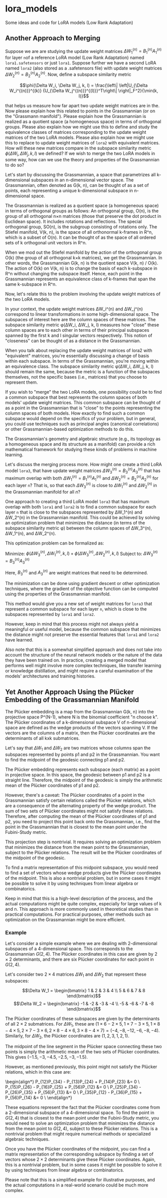 # lora_models
Some ideas and code for LoRA models (Low Rank Adaptation)

## Another Approach to Merging

Suppose we are are studying the update weight matrices $\Delta W_1^{(n)} = B_1^{(n)}A_1^{(n)}$ for layer `n`of a reference LoRA model (Low Rank Adaptation) named `lora1.safetensors` or just `lora1`. Suppose further we have a second LoRA named `lora2` (also stored as a .safetensors file) with update weight matrices $\Delta W_2^{(n)} = B_2^{(n)}A_2^{(n)}$. Now, define a subspace similarity metric 

$$\phi(\Delta W_i, \Delta W_j, k, l) = \frac{\left\| \left|U_{\Delta W_i^{(n)}}^{(k)} {U_{\Delta W_j^{(n)}}^{(l)}}^T\right\| \right|_F^2}{\min(k, l)}$$ 

that helps us measure how far apart two update weight matrices are in the. Now please explain how this related to points in the Grassmannian (or on the "Grassmann manifold"). Please explain how the Grassmannian is realized as a quotient space (a homogeneous space) in terms of orthogonal groups. Please also explain how we might use this to define and study the equivalence classes of matrices corresponding to the update weight matrices of the two LoRA models. Please also explain how we might use this to replace to update weight matrices of `lora2` with equivalent matrices. How will these new matrices compare in the subspace similarity metric $\phi(\Delta W_i, \Delta W_j, k, l)$ we defined? If we wish to merge the two LoRA models in some way, how can we use the theory and properties of the Grassmannian to do so?

Let's start by discussing the Grassmannian, a space that parametrizes all k-dimensional subspaces in an n-dimensional vector space. The Grassmannian, often denoted as G(k, n), can be thought of as a set of points, each representing a unique k-dimensional subspace in n-dimensional space.

The Grassmannian is realized as a quotient space (a homogeneous space) in terms of orthogonal groups as follows: An orthogonal group, O(n), is the group of all orthogonal n×n matrices (those that preserve the dot product in Euclidean space). It includes rotations and reflections. The special orthogonal group, SO(n), is the subgroup consisting of rotations only. The Stiefel manifold, V(k, n), is the space of all orthonormal k-frames in R^n, which is a subset of O(n). It can be thought of as the space of all ordered sets of k orthogonal unit vectors in R^n.

When we mod out the Stiefel manifold by the action of the orthogonal group O(k) (the group of all orthogonal k×k matrices), we get the Grassmannian. In other words, the Grassmannian G(k, n) is the quotient space V(k, n) / O(k). The action of O(k) on V(k, n) is to change the basis of each k-subspace in R^n without changing the subspace itself. Hence, each point in the Grassmannian represents an equivalence class of k-frames that span the same k-subspace in R^n.

Now, let's relate this to the problem involving the update weight matrices of the two LoRA models.

In your context, the update weight matrices ΔW_i^(n) and ΔW_j^(n) correspond to linear transformations in some high-dimensional space. The subspaces of interest here are the column spaces of these matrices. The subspace similarity metric φ(ΔW_i, ΔW_j, k, l) measures how "close" these column spaces are to each other in terms of their principal subspaces spanned by the first k and l singular vectors respectively. This notion of "closeness" can be thought of as a distance in the Grassmannian.

When you talk about replacing the update weight matrices of lora2 with "equivalent" matrices, you're essentially discussing a change of basis within each subspace. In terms of the Grassmannian, you're moving within an equivalence class. The subspace similarity metric φ(ΔW_i, ΔW_j, k, l) should remain the same, because the metric is a function of the subspaces themselves, not the specific bases (i.e., matrices) that you choose to represent them.

If you wish to "merge" the two LoRA models, one possibility could be to find a common subspace that best represents the column spaces of both models' update weight matrices. This common subspace can be thought of as a point in the Grassmannian that is "close" to the points representing the column spaces of both models. How exactly to find such a common subspace would depend on the specifics of your problem, but in general, you could use techniques such as principal angles (canonical correlations) or other Grassmannian-based optimization methods to do this. 

The Grassmannian's geometry and algebraic structure (e.g., its topology as a homogeneous space and its structure as a manifold) can provide a rich mathematical framework for studying these kinds of problems in machine learning.

Let's discuss the merging process more. How might one create a third LoRA model `lora3`, that have update weight matrices $\Delta W_3^{(n)} = B_3^{(n)}A_3^{(n)}$ that has maximum overlap with both $\Delta W_1^{(n)} = B_1^{(n)}A_1^{(n)}$ and $\Delta W_2^{(n)} = B_2^{(n)}A_2^{(n)}$ for each layer `n`? That is, so that each $\Delta W_3^{(n)}$ is close to $\Delta W_1^{(n)}$ and $\Delta W_2^{(n)}$ in the Grassmannian manifold for all $n$?

One approach to creating a third LoRA model `lora3` that has maximum overlap with both `lora1` and `lora2` is to find a common subspace for each layer `n` that is close to the subspaces represented by ΔW_1^(n) and ΔW_2^(n) in the Grassmannian manifold. This could be achieved by solving an optimization problem that minimizes the distance (in terms of the subspace similarity metric φ) between the column spaces of ΔW_3^(n), ΔW_1^(n), and ΔW_2^(n). 

This optimization problem can be formalized as:

Minimize: $\phi(\Delta W_3^{(n)}, \Delta W_1^{(n)}, k, l) + \phi(\Delta W_3^{(n)}, \Delta W_2^{(n)}, k, l)$
Subject to: $\Delta W_3^{(n)} = B_3^{(n)}A_3^{(n)}$

Here, $B_3^{(n)}$ and $A_3^{(n)}$ are weight matrices that need to be determined. 

The minimization can be done using gradient descent or other optimization techniques, where the gradient of the objective function can be computed using the properties of the Grassmannian manifold.

This method would give you a new set of weight matrices for `lora3` that represent a common subspace for each layer `n`, which is close to the subspaces represented by `lora1` and `lora2`.

However, keep in mind that this process might not always yield a meaningful or useful model, because the common subspace that minimizes the distance might not preserve the essential features that `lora1` and `lora2` have learned.

Also note that this is a somewhat simplified approach and does not take into account the structure of the neural network models or the nature of the data they have been trained on. In practice, creating a merged model that performs well might involve more complex techniques, like transfer learning or knowledge distillation, and might require a careful examination of the models' architectures and training histories.

## Yet Another Approach Using the Plücker Embedding of the Grassmannian Manifold

The Plücker embedding is a map from the Grassmannian G(k, n) into the projective space P^(N-1), where N is the binomial coefficient "n choose k". The Plücker coordinates of a k-dimensional subspace V of n-dimensional space are defined as the wedge products of the vectors spanning V. If the vectors are the columns of a matrix, then the Plücker coordinates are the determinants of all kxk submatrices.

Let's say that $\Delta W_1$ and $\Delta W_2$ are two matrices whose columns span the subspaces represented by points p1 and p2 in the Grassmannian. You want to find the midpoint of the geodesic connecting p1 and p2.

The Plücker embedding represents each subspace (each matrix) as a point in projective space. In this space, the geodesic between p1 and p2 is a straight line. Therefore, the midpoint of the geodesic is simply the arithmetic mean of the Plücker coordinates of p1 and p2. 

However, there's a caveat: The Plücker coordinates of a point in the Grassmannian satisfy certain relations called the Plücker relations, which are a consequence of the alternating property of the wedge product. The sum of two sets of Plücker coordinates might not satisfy these relations. Therefore, after computing the mean of the Plücker coordinates of p1 and p2, you need to project this point back onto the Grassmannian, i.e., find the point in the Grassmannian that is closest to the mean point under the Fubini-Study metric.

This projection step is nontrivial. It requires solving an optimization problem that minimizes the distance from the mean point to the Grassmannian, subject to the Plücker relations. The result will be the Plücker coordinates of the midpoint of the geodesic.

To find a matrix representation of this midpoint subspace, you would need to find a set of vectors whose wedge products give the Plücker coordinates of the midpoint. This is also a nontrivial problem, but in some cases it might be possible to solve it by using techniques from linear algebra or combinatorics.

Keep in mind that this is a high-level description of the process, and the actual computations might be quite complex, especially for large values of k and n. This approach is more commonly used in theoretical studies than in practical computations. For practical purposes, other methods such as optimization on the Grassmannian might be more efficient.

### Example

Let's consider a simple example where we are dealing with 2-dimensional subspaces of a 4-dimensional space. This corresponds to the Grassmannian $G(2,4)$. The Plücker coordinates in this case are given by $2 \times 2$ determinants, and there are six Plücker coordinates for each point in $G(2,4)$.

Let's consider two $2 \times 4$ matrices $\Delta W_1$ and $\Delta W_2$ that represent these subspaces:

$$\Delta W_1 = \begin{bmatrix} 1 & 2 & 3 & 4 \\ 5 & 6 & 7 & 8 \end{bmatrix}$$
$$\Delta W_2 = \begin{bmatrix} -1 & -2 & -3 & -4 \\ -5 & -6 & -7 & -8 \end{bmatrix}$$

The Plücker coordinates of these subspaces are given by the determinants of all $2 \times 2$ submatrices. For $\Delta W_1$, these are $(1 \times 6 - 2 \times 5, 1 \times 7 - 3 \times 5, 1 \times 8 - 4 \times 5, 2 \times 7 - 3 \times 6, 2 \times 8 - 4 \times 6, 3 \times 8 - 4 \times 7) = (-4, -8, -12, -6, -8, -4)$. Similarly, for $\Delta W_2$, the Plücker coordinates are $(1, 2, 3, 1, 2, 1)$.

The midpoint of the line segment in the Plücker space connecting these two points is simply the arithmetic mean of the two sets of Plücker coordinates. This gives $(-1.5, -3, -4.5, -2.5, -3, -1.5)$.

However, as mentioned previously, this point might not satisfy the Plücker relations, which in this case are:

\begin{align*}
P_{12}P_{34} - P_{13}P_{24} + P_{14}P_{23} &= 0 \\
P_{15}P_{26} - P_{16}P_{25} + P_{56}P_{12} &= 0 \\
P_{25}P_{34} - P_{26}P_{35} + P_{56}P_{13} &= 0 \\
P_{35}P_{12} - P_{36}P_{15} + P_{56}P_{14} &= 0 \\
\end{align*}

These equations represent the fact that the Plücker coordinates come from a 2-dimensional subspace of a 4-dimensional space. To find the point in $G(2,4)$ that is closest to the mean point under the Fubini-Study metric, you would need to solve an optimization problem that minimizes the distance from the mean point to $G(2,4)$, subject to these Plücker relations. This is a nontrivial problem that might require numerical methods or specialized algebraic techniques.

Once you have the Plücker coordinates of the midpoint, you can find a matrix representation of the corresponding subspace by finding a set of vectors whose $2 \times 2$ determinants give these Plücker coordinates. Again, this is a nontrivial problem, but in some cases it might be possible to solve it by using techniques from linear algebra or combinatorics.

Please note that this is a simplified example for illustrative purposes, and the actual computations in a real-world scenario could be much more complex.

